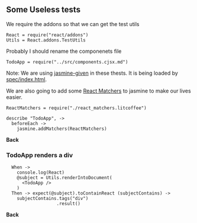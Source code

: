 ## Some Useless tests

We require the addons so that we can get the test utils

    React = require("react/addons")
    Utils = React.addons.TestUtils

Probably I should rename the componenets file

    TodoApp = require("../src/components.cjsx.md")

Note: We are using [jasmine-given](https://github.com/searls/jasmine-given)
in these thests.  It is being loaded by [spec/index.html](spec/index.html).

We are also going to add some [React Matchers](react_matchers.litcoffee)
to jasmine to make our lives easier.

    ReactMatchers = require("./react_matchers.litcoffee")

    describe "TodoApp", ->
      beforeEach ->
        jasmine.addMatchers(ReactMatchers)

**Back**

### TodoApp renders a div

      When ->
        console.log(React)
        @subject = Utils.renderIntoDocument(
          <TodoApp />
        )
      Then -> expect(@subject).toContainReact (subjectContains) ->
        subjectContains.tags("div")
                       .result()

**Back**
